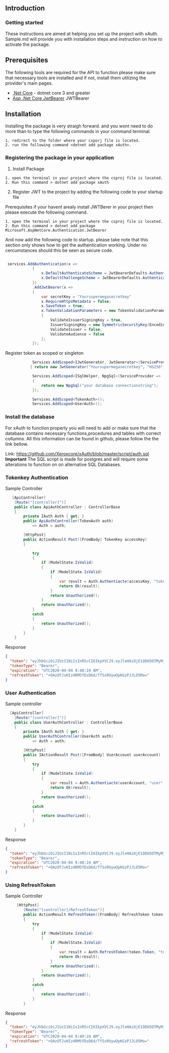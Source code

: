 ## Introduction

### Getting started

These instructions are aimed at helping you set up the project with xAuth. Sample.md will
provide you with installation steps and instruction on how to activate the package.

## Prerequisites

The following tools are required for the API to function please make sure that necessary tools
are installed and if not, install them utilizing the provider's main pages.

- [.Net Core](https://dotnet.microsoft.com/download/dotnet-core/3.0) - dotnet core 3 and greater
- [Asp .Net Core JwtBearer](https://www.nuget.org/packages/Microsoft.AspNetCore.Authentication.JwtBearer/) JWTBearer

## Installation

Installing the package is very straigh forward. and you wont need to do more than to
type the following commands in your command terminal.

```
1. redirect to the folder where your csporj file is located.
2. run the following command <dotnet add package xAuth>.
```

### Registering the package in your application

1. Install Package

```
1. open the terminal in your project where the csproj file is located.
2. Run this command > dotnet add package xAuth
```

2. Register JWT to the project by adding the following code to your startup file

Prerequisites
if your havent arealy install JWTBerer in your project then please execute the
following command.

```
1. open the terminal in your project where the csproj file is located.
2. Run this command > dotnet add package Microsoft.AspNetCore.Authentication.JwtBearer
```

And now add the following code to startup. please take note that this section only
shows how to get the authentication working. Under no cercumstances should this
be seen as secure code.

```csharp

 services.AddAuthentication(x =>
            {
                x.DefaultAuthenticateScheme = JwtBearerDefaults.AuthenticationScheme;
                x.DefaultChallengeScheme = JwtBearerDefaults.AuthenticationScheme;
            })
            .AddJwtBearer(x =>
            {
                var secretKey = "Yoursupermegasecretkey"
                x.RequireHttpsMetadata = false;
                x.SaveToken = true;
                x.TokenValidationParameters = new TokenValidationParameters
                {
                    ValidateIssuerSigningKey = true,
                    IssuerSigningKey = new SymmetricSecurityKey(Encoding.ASCII.GetBytes(secretKey)),
                    ValidateIssuer = false,
                    ValidateAudience = false
                };
            });
```

Register token as scoped or singleton

```csharp
            Services.AddScoped<IJwtGenerator, JwtGenerator>(ServiceProvider =>
           { return new JwtGenerator("Yoursupermegasecretkey", "HS256"); }); // this secretkey must match your secretkey at addJwtBearer

            Services.AddScoped<ISqlHelper, NpgSql>(ServiceProvider =>
            {
                return new NpgSql("your database connectionstring");
            });

            Services.AddScoped<TokenAuth>();
            Services.AddScoped<UserAuth>();
```

### Install the database

For xAuth to function properly you will need to add or make sure that the database contains
necessary functions,procedures and tables with correct collumns. All this information
can be found in github, please follow the the link bellow.

Link: https://github.com/Xeroxcore/xAuth/blob/master/script/auth.sql
**Important**
The SQL script is made for postgres and will require some alterations to function on
on alternative SQL Databases.

### Tokenkey Authentication

Sample Controller

```csharp
   [ApiController]
    [Route("[controller]")]
    public class ApiAuthController : ControllerBase
    {
        private IAuth Auth { get; }
        public ApiAuthController(TokenAuth auth)
            => Auth = auth;

        [HttpPost]
        public ActionResult Post([FromBody] TokenKey accessKey)
        {

            try
            {
                if (ModelState.IsValid)
                {
                    if (ModelState.IsValid)
                    {
                        var result = Auth.Authentiacte(accessKey, "token", "localhost", null);
                        return Ok(result);
                    }
                    return Unauthorized();
                }
                return Unauthorized();
            }
            catch
            {
                return Unauthorized();
            }
        }
    }
```

Response

```json
{
  "token": "eyJhbGciOiJIUzI1NiIsInR5cCI6IkpXVCJ9.eyJleHAiOjE1ODU5OTMyMjQsImlzcyI6ImxvY2FsaG9zdCIsImF1ZCI6InRva2VuIn0.T6wHg3tte-EgmfhWdeLLNaHspjleiL68uzkPgMOQLIg",
  "tokenType": "Bearer",
  "expiration": "UTC2020-04-04 9:40:24 AM",
  "refreshToken": "+OAzOTJvHIz4RM5fDsD6d/TfSsRUywOpKGzPJJLO5Mo="
}
```

### User Authentication

Sample controller

```csharp
  [ApiController]
    [Route("[controller]")]
    public class UserAuthController : ControllerBase
    {
        private IAuth Auth { get; }
        public UserAuthController(UserAuth auth)
            => Auth = auth;

        [HttpPost]
        public IActionResult Post([FromBody] UserAccount userAccount)
        {
            try
            {
                if (ModelState.IsValid)
                {
                    var result = Auth.Authentiacte(userAccount, "user", "localhost", null);
                    return Ok(result);
                }
                return Unauthorized();
            }
            catch
            {
                return Unauthorized();
            }
        }
    }
```

Response

```json
{
  "token": "eyJhbGciOiJIUzI1NiIsInR5cCI6IkpXVCJ9.eyJleHAiOjE1ODU5OTMyMjQsImlzcyI6ImxvY2FsaG9zdCIsImF1ZCI6InRva2VuIn0.T6wHg3tte-EgmfhWdeLLNaHspjleiL68uzkPgMOQLIg",
  "tokenType": "Bearer",
  "expiration": "UTC2020-04-04 9:40:24 AM",
  "refreshToken": "+OAzOTJvHIz4RM5fDsD6d/TfSsRUywOpKGzPJJLO5Mo="
}
```

### Using RefreshToken

Sample Controller

```csharp
     [HttpPost]
        [Route("[controller]/RefreshToken")]
        public ActionResult RefreshToken([FromBody] RefreshToken token)
        {
            try
            {
                if (ModelState.IsValid)
                {
                    if (ModelState.IsValid)
                    {
                        var result = Auth.RefreshToken(token.Token, "token", "localhost", null);
                        return Ok(result);
                    }
                    return Unauthorized();
                }
                return Unauthorized();
            }
            catch
            {
                return Unauthorized();
            }
        }
```

Response

```json
{
  "token": "eyJhbGciOiJIUzI1NiIsInR5cCI6IkpXVCJ9.eyJleHAiOjE1ODU5OTMyMjQsImlzcyI6ImxvY2FsaG9zdCIsImF1ZCI6InRva2VuIn0.T6wHg3tte-EgmfhWdeLLNaHspjleiL68uzkPgMOQLIg",
  "tokenType": "Bearer",
  "expiration": "UTC2020-04-04 9:40:24 AM",
  "refreshToken": "+OAzOTJvHIz4RM5fDsD6d/TfSsRUywOpKGzPJJLO5Mo="
}
```
